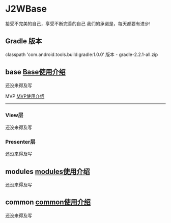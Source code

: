 J2WBase
===================================
接受不完美的自己，享受不断完善的自己 我们的承诺是，每天都要有进步!

Gradle 版本
-----------------------------------
classpath 'com.android.tools.build:gradle:1.0.0'
版本 - gradle-2.2.1-all.zip


base [Base使用介绍](https://github.com/J2W/mvn-repo-j2w/blob/master/Explain/J2W_BASE.md)
-----------------------------------
还没来得及写



MVP [MVP使用介绍](https://github.com/J2W/mvn-repo-j2w/blob/master/Explain/J2W_MVP.md)

-----------------------------------
### View层
还没来得及写

### Presenter层
还没来得及写


modules [modules使用介绍](https://github.com/J2W/mvn-repo-j2w/blob/master/Explain/J2W_MODULES.md)
-----------------------------------
还没来得及写



common [common使用介绍](https://github.com/J2W/mvn-repo-j2w/blob/master/Explain/J2W_COMMON.md)
-----------------------------------
还没来得及写

